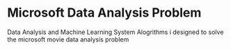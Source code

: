 # Microsoft Data Analysis Problem
 Data Analysis and Machine Learning System Alogrithms i designed to solve the microsoft movie data analysis problem
